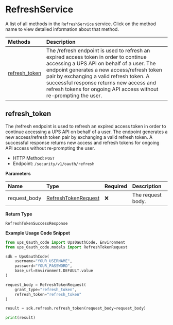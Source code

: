 # RefreshService

A list of all methods in the `RefreshService` service. Click on the method name to view detailed information about that method.

| Methods                         | Description                                                                                                                                                                                                                                                                                                                                  |
| :------------------------------ | :------------------------------------------------------------------------------------------------------------------------------------------------------------------------------------------------------------------------------------------------------------------------------------------------------------------------------------------- |
| [refresh_token](#refresh_token) | The /refresh endpoint is used to refresh an expired access token in order to continue accessing a UPS API on behalf of a user. The endpoint generates a new access/refresh token pair by exchanging a valid refresh token. A successful response returns new access and refresh tokens for ongoing API access without re-prompting the user. |

## refresh_token

The /refresh endpoint is used to refresh an expired access token in order to continue accessing a UPS API on behalf of a user. The endpoint generates a new access/refresh token pair by exchanging a valid refresh token. A successful response returns new access and refresh tokens for ongoing API access without re-prompting the user.

- HTTP Method: `POST`
- Endpoint: `/security/v1/oauth/refresh`

**Parameters**

| Name         | Type                                                    | Required | Description       |
| :----------- | :------------------------------------------------------ | :------- | :---------------- |
| request_body | [RefreshTokenRequest](../models/RefreshTokenRequest.md) | ❌       | The request body. |

**Return Type**

`RefreshTokenSuccessResponse`

**Example Usage Code Snippet**

```python
from ups_0auth_code import Ups0authCode, Environment
from ups_0auth_code.models import RefreshTokenRequest

sdk = Ups0authCode(
    username="YOUR_USERNAME",
    password="YOUR_PASSWORD",
    base_url=Environment.DEFAULT.value
)

request_body = RefreshTokenRequest(
    grant_type="refresh_token",
    refresh_token="refresh_token"
)

result = sdk.refresh.refresh_token(request_body=request_body)

print(result)
```

<!-- This file was generated by liblab | https://liblab.com/ -->
